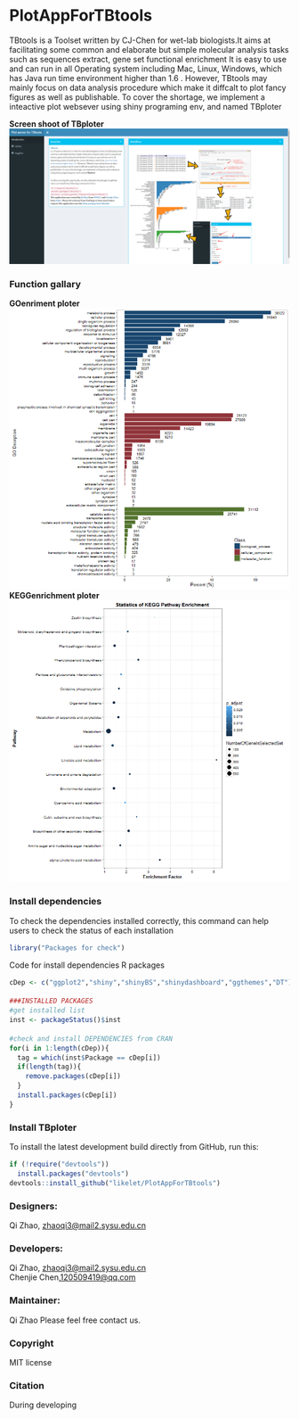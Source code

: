 # PlotAppForTBtools
TBtools is a Toolset written by CJ-Chen for wet-lab biologists.It aims at facilitating some common and elaborate but simple molecular analysis tasks such as sequences extract, gene set functional enrichment It is easy to use and can run in all Operating system including Mac, Linux, Windows, which has Java run time environment higher than 1.6 . However, TBtools may mainly focus on data analysis procedure which make it diffcalt to plot fancy figures as well as publishable. To cover the shortage, we implement a inteactive plot websever using shiny programing env, and named TBploter

**Screen shoot of TBploter**
<img src="inst/TBploter/www/image/screenshot.png">

### Function gallary
**GOenriment ploter**
<img src="inst/TBploter/www/image/GOanalysis.png">
**KEGGenrichment ploter**
<img src="inst/TBploter/www/image/KEGGanalysis.png">

### Install dependencies
To check the dependencies installed correctly, this command can help users to check the status of each installation<br/>
```R
library("Packages for check")
```
Code for install dependencies R packages 
```R
cDep <- c("ggplot2","shiny","shinyBS","shinydashboard","ggthemes","DT")

###INSTALLED PACKAGES
#get installed list
inst <- packageStatus()$inst

#check and install DEPENDENCIES from CRAN
for(i in 1:length(cDep)){
  tag = which(inst$Package == cDep[i])
  if(length(tag)){
    remove.packages(cDep[i])
  }
  install.packages(cDep[i])
}

```
### Install TBploter
To install the latest development build directly from GitHub, run this:

```R
if (!require("devtools"))
  install.packages("devtools")
devtools::install_github("likelet/PlotAppForTBtools")
```
### Designers:
Qi Zhao, zhaoqi3@mail2.sysu.edu.cn<br/>

### Developers:
Qi Zhao, zhaoqi3@mail2.sysu.edu.cn <br/>
Chenjie Chen,120509419@qq.com

### Maintainer:
Qi Zhao
Please feel free contact us. <br/>

### Copyright
MIT license

### Citation 
During developing